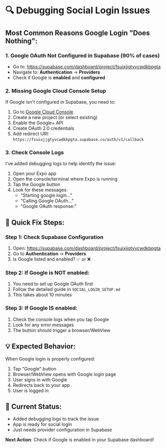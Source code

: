 # 🔍 Debugging Social Login Issues

## Most Common Reasons Google Login "Does Nothing":

### 1. **Google OAuth Not Configured in Supabase** (90% of cases)
- Go to: https://supabase.com/dashboard/project/fsuixjjgtyvcwdkbpgta
- Navigate to: **Authentication** → **Providers**
- Check if Google is **enabled** and **configured**

### 2. **Missing Google Cloud Console Setup**
If Google isn't configured in Supabase, you need to:
1. Go to [Google Cloud Console](https://console.cloud.google.com/)
2. Create a new project (or select existing)
3. Enable the Google+ API
4. Create OAuth 2.0 credentials
5. Add redirect URI: `https://fsuixjjgtyvcwdkbpgta.supabase.co/auth/v1/callback`

### 3. **Check Console Logs**
I've added debugging logs to help identify the issue:
1. Open your Expo app
2. Open the console/terminal where Expo is running
3. Tap the Google button
4. Look for these messages:
   - "Starting google login..."
   - "Calling Google OAuth..."
   - "Google OAuth response:"

## 🚀 Quick Fix Steps:

### Step 1: Check Supabase Configuration
1. Open: https://supabase.com/dashboard/project/fsuixjjgtyvcwdkbpgta
2. Go to **Authentication** → **Providers**
3. Is Google listed and enabled? ✅ or ❌

### Step 2: If Google is NOT enabled:
1. You need to set up Google OAuth first
2. Follow the detailed guide in `SOCIAL_LOGIN_SETUP.md`
3. This takes about 10 minutes

### Step 3: If Google IS enabled:
1. Check the console logs when you tap Google
2. Look for any error messages
3. The button should trigger a browser/WebView

## 💡 Expected Behavior:
When Google login is properly configured:
1. Tap "Google" button
2. Browser/WebView opens with Google login page
3. User signs in with Google
4. Redirects back to your app
5. User is logged in

## 🔧 Current Status:
- Added debugging logs to track the issue
- App is ready for social login
- Just needs provider configuration in Supabase

**Next Action**: Check if Google is enabled in your Supabase dashboard!
